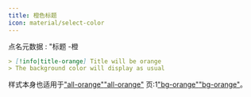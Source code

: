 ```yaml
---
title: 橙色标题
icon: material/select-color
---
```


点名元数据 : "标题 -橙

```md
> [!info|title-orange] Title will be orange
> The background color will display as usual
```

样式本身也适用于["all-orange"](../combined-styling/page-8.md)["all-orange"](../combined-styling/page-8.md)
页:1["bg-orange"](../bg-styling/page-8.md)["bg-orange"](../bg-styling/page-8.md)。

